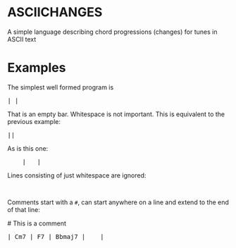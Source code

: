 # ASCIICHANGES

A simple language describing chord progressions (changes) for tunes in ASCII text

# Examples

The simplest well formed program is

<pre>| |</pre>

That is an empty bar. Whitespace is not important. This is equivalent to the previous example:

<pre>||</pre>

As is this one:

<pre>    |   |   </pre>

Lines consisting of just whitespace are ignored:

<pre>    </pre>

Comments start with a <code>#</code>, can start anywhere on a line and extend to the end of that line:

</pre># This is a comment</pre>

<pre>| Cm7 | F7 | Bbmaj7 |    |</pre>
